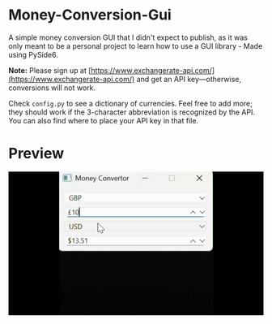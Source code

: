 # Money-Conversion-Gui

A simple money conversion GUI that I didn't expect to publish, as it was only meant to be a personal project to learn how to use a GUI library - Made using PySide6.

**Note:** Please sign up at [https://www.exchangerate-api.com/](https://www.exchangerate-api.com/) and get an API key—otherwise, conversions will not work.

Check `config.py` to see a dictionary of currencies. Feel free to add more; they should work if the 3-character abbreviation is recognized by the API. You can also find where to place your API key in that file.

# Preview
![Money Conversion GUI Preview](contrib/Money-Conversion-Gui-Example.webp)
